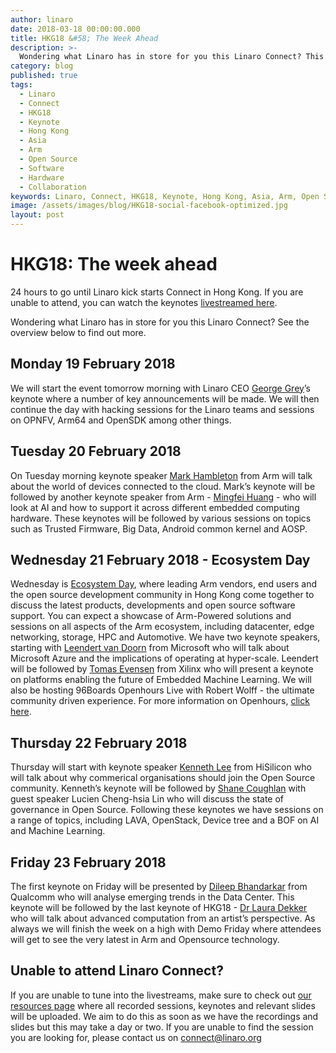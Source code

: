 ```yaml
---
author: linaro
date: 2018-03-18 00:00:00.000
title: HKG18 &#58; The Week Ahead
description: >-
  Wondering what Linaro has in store for you this Linaro Connect? This blog post will give you an overview of what to expect this Connect.
category: blog
published: true
tags:
  - Linaro
  - Connect
  - HKG18
  - Keynote
  - Hong Kong
  - Asia
  - Arm
  - Open Source
  - Software
  - Hardware
  - Collaboration
keywords: Linaro, Connect, HKG18, Keynote, Hong Kong, Asia, Arm, Open Source, Software, Hardware, Collaboration
image: /assets/images/blog/HKG18-social-facebook-optimized.jpg
layout: post
---
```


# HKG18: The week ahead

24 hours to go until Linaro kick starts Connect in Hong Kong. If you are unable to attend, you can watch the keynotes [livestreamed here](https://www.youtube.com/channel/UCAl2MfCBjH5y0nIym0ujHfg/live).

Wondering what Linaro has in store for you this Linaro Connect? See the overview below to find out more.

## Monday 19 February 2018

We will start the event tomorrow morning with Linaro CEO [George Grey](https://connect.linaro.org/resources/hkg18#george-grey)’s keynote where a number of key announcements will be made. We will then continue the day with hacking sessions for the Linaro teams and sessions on OPNFV, Arm64 and OpenSDK among other things.

## Tuesday 20 February 2018

On Tuesday morning keynote speaker [Mark Hambleton](https://connect.linaro.org/resources/hkg18#mark-hambleton) from Arm will talk about the world of devices connected to the cloud. Mark’s keynote will be followed by another keynote speaker from Arm - [Mingfei Huang](https://connect.linaro.org/resources/hkg18#mingfei-huang) - who will look at AI and how to support it across different embedded computing hardware. These keynotes will be followed by various sessions on topics such as Trusted Firmware, Big Data, Android common kernel and AOSP.

## Wednesday 21 February 2018 - Ecosystem Day

Wednesday is [Ecosystem Day](https://connect.linaro.org/resources/), where leading Arm vendors, end users and the open source development community in Hong Kong come together to discuss the latest products, developments and open source software support. You can expect a showcase of Arm-Powered solutions and sessions on all aspects of the Arm ecosystem, including datacenter, edge networking, storage, HPC and Automotive. We have two keynote speakers, starting with [Leendert van Doorn](https://connect.linaro.org/resources/hkg18#leendert-van-doorn) from Microsoft who will talk about Microsoft Azure and the implications of operating at hyper-scale. Leendert will be followed by [Tomas Evensen](https://connect.linaro.org/resources/hkg18#tomas-evensen) from Xilinx who will present a keynote on platforms enabling the future of Embedded Machine Learning. We will also be hosting 96Boards Openhours Live with Robert Wolff - the ultimate community driven experience. For more information on Openhours, [click here](https://www.96boards.org/openhours/).

## Thursday 22 February 2018

Thursday will start with keynote speaker [Kenneth Lee](https://connect.linaro.org/resources/hkg18#kenneth-lee) from HiSilicon who will talk about why commerical organisations should join the Open Source community. Kenneth’s keynote will be followed by [Shane Coughlan](https://connect.linaro.org/resources/hkg18#shane-coughlan) with guest speaker Lucien Cheng-hsia Lin who will discuss the state of governance in Open Source. Following these keynotes we have sessions on a range of topics, including LAVA, OpenStack, Device tree and a BOF on AI and Machine Learning.

## Friday 23 February 2018

The first keynote on Friday will be presented by [Dileep Bhandarkar](https://connect.linaro.org/resources/hkg18#dileep-bhandarkar) from Qualcomm who will analyse emerging trends in the Data Center. This keynote will be followed by the last keynote of HKG18 - [Dr Laura Dekker](https://connect.linaro.org/resources/hkg18#laura-dekker) who will talk about advanced computation from an artist’s perspective. As always we will finish the week on a high with Demo Friday where attendees will get to see the very latest in Arm and Opensource technology.

## Unable to attend Linaro Connect?

If you are unable to tune into the livestreams, make sure to check out [our resources page](https://connect.linaro.org/hkg18/resources/) where all recorded sessions, keynotes and relevant slides will be uploaded. We aim to do this as soon as we have the recordings and slides but this may take a day or two. If you are unable to find the session you are looking for, please contact us on [connect@linaro.org](mailto:connect@linaro.org)
